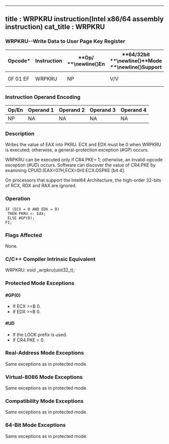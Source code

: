 ----------------------------
title : WRPKRU instruction(Intel x86/64 assembly instruction)
cat_title : WRPKRU
----------------------------
### WRPKRU--Write Data to User Page Key Register


|**Opcode***|**Instruction**|**Op/ **\newline{}**En**|**64/32bit **\newline{}**Mode **\newline{}**Support**|**CPUID **\newline{}**Feature **\newline{}**Flag**|**Description**|
|-----------|---------------|------------------------|-----------------------------------------------------|--------------------------------------------------|---------------|
|0F 01 EF|WRPKRU|NP|V/V|OSPKE|Writes EAX into PKRU.|
### Instruction Operand Encoding


|Op/En|Operand 1|Operand 2|Operand 3|Operand 4|
|-----|---------|---------|---------|---------|
|NP|NA|NA|NA|NA|
### Description


Writes the value of EAX into PKRU. ECX and EDX must be 0 when WRPKRU is executed; otherwise, a general-protection exception (#GP) occurs.

WRPKRU can be executed only if CR4.PKE= 1; otherwise, an invalid-opcode exception (#UD) occurs. Software can discover the value of CR4.PKE by examining CPUID.(EAX=07H,ECX=0H):ECX.OSPKE [bit 4].

On processors that support the Intel64 Architecture, the high-order 32-bits of RCX, RDX and RAX are ignored.


### Operation

```info-verb
IF (ECX = 0 AND EDX = 0) 
 THEN PKRU <- EAX;
 ELSE #GP(0); 
FI;
```
### Flags Affected


None.

### C/C++ Compiler Intrinsic Equivalent


WRPKRU: void _wrpkru(uint32_t);


### Protected Mode Exceptions

#### #GP(0)
* If ECX >=B 0.
* If EDX >=B 0.

#### #UD
* If the LOCK prefix is used.
* If CR4.PKE = 0.

### Real-Address Mode Exceptions



Same exceptions as in protected mode.


### Virtual-8086 Mode Exceptions



Same exceptions as in protected mode.


### Compatibility Mode Exceptions



Same exceptions as in protected mode.


### 64-Bit Mode Exceptions



Same exceptions as in protected mode.


